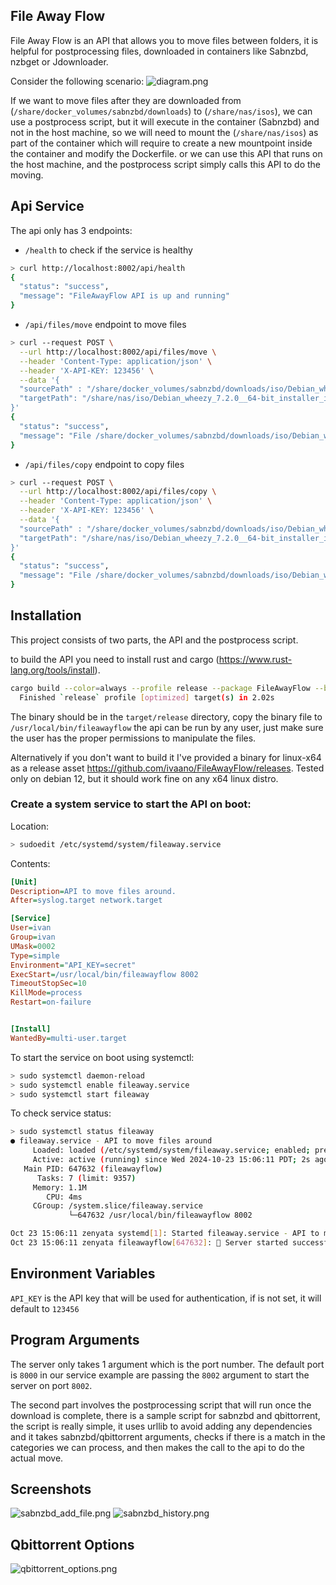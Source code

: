 ﻿## File Away Flow
File Away Flow is an API that allows you to move files between folders, it is helpful for postprocessing files,
downloaded in containers like Sabnzbd, nzbget or Jdownloader.

Consider the following scenario:
![diagram.png](diagram.png)

If we want to move files after they are downloaded from (`/share/docker_volumes/sabnzbd/downloads`) to (`/share/nas/isos`), 
we can use a postprocess script, but it will execute in the container (Sabnzbd) and not in the host machine,
so we will need to mount the (`/share/nas/isos`)  as part of the container which will require to create a new 
mountpoint inside the container and modify the Dockerfile. or we can use this API that runs on the host machine, and the postprocess script
simply calls this API to do the moving.

## Api Service
The api only has 3 endpoints:

- `/health` to check if the service is healthy
```bash
> curl http://localhost:8002/api/health
{
  "status": "success",
  "message": "FileAwayFlow API is up and running"
}
````
- `/api/files/move` endpoint to move files
```bash
> curl --request POST \
  --url http://localhost:8002/api/files/move \
  --header 'Content-Type: application/json' \
  --header 'X-API-KEY: 123456' \
  --data '{  
  "sourcePath" : "/share/docker_volumes/sabnzbd/downloads/iso/Debian_wheezy_7.2.0__64-bit_installer_iso_for_CD_or_USB_flash_dr",  
  "targetPath": "/share/nas/iso/Debian_wheezy_7.2.0__64-bit_installer_iso_for_CD_or_USB_flash_dr"  
}'
{
  "status": "success",
  "message": "File /share/docker_volumes/sabnzbd/downloads/iso/Debian_wheezy_7.2.0__64-bit_installer_iso_for_CD_or_USB_flash_dr moved successfully"
}
```
- `/api/files/copy` endpoint to copy files
```bash
> curl --request POST \
  --url http://localhost:8002/api/files/copy \
  --header 'Content-Type: application/json' \
  --header 'X-API-KEY: 123456' \
  --data '{  
  "sourcePath" : "/share/docker_volumes/sabnzbd/downloads/iso/Debian_wheezy_7.2.0__64-bit_installer_iso_for_CD_or_USB_flash_dr",  
  "targetPath": "/share/nas/iso/Debian_wheezy_7.2.0__64-bit_installer_iso_for_CD_or_USB_flash_dr"  
}'
{
  "status": "success",
  "message": "File /share/docker_volumes/sabnzbd/downloads/iso/Debian_wheezy_7.2.0__64-bit_installer_iso_for_CD_or_USB_flash_dr copied successfully"
}
```


## Installation

This project consists of two parts, the API and the postprocess script. 

to build the API you need to install rust and cargo (https://www.rust-lang.org/tools/install).
```bash
cargo build --color=always --profile release --package FileAwayFlow --bin FileAwayFlow
  Finished `release` profile [optimized] target(s) in 2.02s
```

The binary should be in the `target/release` directory, copy the binary file to `/usr/local/bin/fileawayflow`
the api can be run by any user, just make sure the user has the proper permissions to manipulate the files.

Alternatively if you don't want to build it I've provided a binary for linux-x64 as a release asset https://github.com/ivaano/FileAwayFlow/releases.
Tested only on debian 12, but it should work fine on any x64 linux distro.


### Create a system service to start the API on boot:
Location:
```bash
> sudoedit /etc/systemd/system/fileaway.service
```
Contents:
```ini
[Unit]
Description=API to move files around.
After=syslog.target network.target

[Service]
User=ivan
Group=ivan
UMask=0002
Type=simple
Environment="API_KEY=secret"
ExecStart=/usr/local/bin/fileawayflow 8002
TimeoutStopSec=10
KillMode=process
Restart=on-failure


[Install]
WantedBy=multi-user.target
```

To start the service on boot using systemctl:
```bash
> sudo systemctl daemon-reload
> sudo systemctl enable fileaway.service
> sudo systemctl start fileaway 
```
To check service status:
```bash
> sudo systemctl status fileaway
● fileaway.service - API to move files around
     Loaded: loaded (/etc/systemd/system/fileaway.service; enabled; preset: enabled)
     Active: active (running) since Wed 2024-10-23 15:06:11 PDT; 2s ago
   Main PID: 647632 (fileawayflow)
      Tasks: 7 (limit: 9357)
     Memory: 1.1M
        CPU: 4ms
     CGroup: /system.slice/fileaway.service
             └─647632 /usr/local/bin/fileawayflow 8002

Oct 23 15:06:11 zenyata systemd[1]: Started fileaway.service - API to move files around.
Oct 23 15:06:11 zenyata fileawayflow[647632]: 🚀 Server started successfully, listening on port 8002
```

## Environment Variables
`API_KEY` is the API key that will be used for authentication, if is not set, it will default to `123456`

## Program Arguments
The server only takes 1 argument which is the port number. The default port is `8000` in our service example
are passing the `8002` argument to start the server on port `8002`.

The second part involves the postprocessing script that will run once the download is complete, there is a 
sample script for sabnzbd and qbittorrent, the script is really simple, it uses urllib to avoid adding any dependencies
and it takes sabnzbd/qbittorrent arguments, checks if there is a match in the categories we can process, and then makes
the call to the api to do the actual move.

## Screenshots

![sabnzbd_add_file.png](sabnzbd_add_file.png)
![sabnzbd_history.png](sabnzbd_history.png)

## Qbittorrent Options
![qbittorrent_options.png](qbittorrent_options.png)